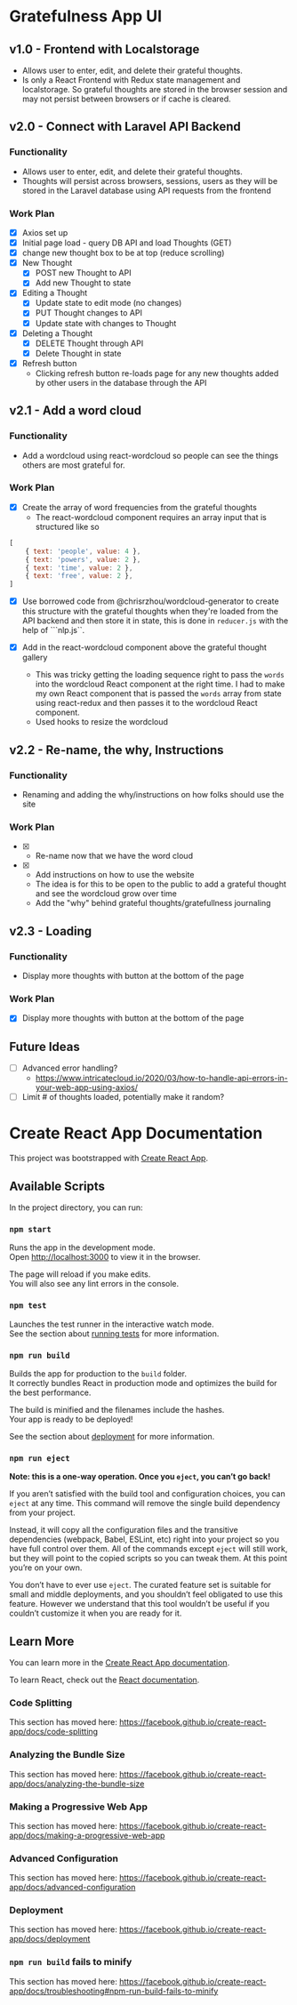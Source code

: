 # Gratefulness App UI

## v1.0 - Frontend with Localstorage
- Allows user to enter, edit, and delete their grateful thoughts. 
- Is only a React Frontend with Redux state management and localstorage. So grateful thoughts are stored in the browser session and may not persist between browsers or if cache is cleared.

## v2.0 - Connect with Laravel API Backend
### Functionality
- Allows user to enter, edit, and delete their grateful thoughts. 
- Thoughts will persist across browsers, sessions, users as they will be stored in the Laravel database using API requests from the frontend

### Work Plan
- [x] Axios set up
- [x] Initial page load - query DB API and load Thoughts (GET)
- [x] change new thought box to be at top (reduce scrolling) 
- [x] New Thought 
    - [x] POST new Thought to API
    - [x] Add new Thought to state
- [x] Editing a Thought
    - [x] Update state to edit mode (no changes)
    - [x] PUT Thought changes to API
    - [x] Update state with changes to Thought
- [x] Deleting a Thought
    - [x] DELETE Thought through API
    - [x] Delete Thought in state
- [x] Refresh button
  - Clicking refresh button re-loads page for any new thoughts added by other users in the database through the API

## v2.1 - Add a word cloud
### Functionality
- Add a wordcloud using react-wordcloud so people can see the things others are most grateful for. 

### Work Plan
- [x] Create the array of word frequencies from the grateful thoughts
  - The react-wordcloud component requires an array input that is structured like so
```js
[
    { text: 'people', value: 4 },
    { text: 'powers', value: 2 },
    { text: 'time', value: 2 },
    { text: 'free', value: 2 },
]
```
  - [x] Use borrowed code from @chrisrzhou/wordcloud-generator to create this structure with the grateful thoughts when they're loaded from the API backend and then store it in state, this is done in ```reducer.js``` with the help of ```nlp.js``.

- [x] Add in the react-wordcloud component above the grateful thought gallery
    - This was tricky getting the loading sequence right to pass the ```words``` into the wordcloud React component at the right time. I had to make my own React component that is passed the ```words``` array from state using react-redux and then passes it to the wordcloud React component.
    - Used hooks to resize the wordcloud

## v2.2 - Re-name, the why, Instructions
### Functionality
- Renaming and adding the why/instructions on how folks should use the site

### Work Plan
- [x] - Re-name now that we have the word cloud
- [x] - Add instructions on how to use the website
  - The idea is for this to be open to the public to add a grateful thought and see the wordcloud grow over time
  - Add the "why" behind grateful thoughts/gratefullness journaling 

## v2.3 - Loading
### Functionality
 - Display more thoughts with button at the bottom of the page

### Work Plan
- [x] Display more thoughts with button at the bottom of the page


## Future Ideas
- [ ] Advanced error handling?
  - https://www.intricatecloud.io/2020/03/how-to-handle-api-errors-in-your-web-app-using-axios/
- [ ] Limit # of thoughts loaded, potentially make it random?

# Create React App Documentation

This project was bootstrapped with [Create React App](https://github.com/facebook/create-react-app).

## Available Scripts

In the project directory, you can run:

### `npm start`

Runs the app in the development mode.<br />
Open [http://localhost:3000](http://localhost:3000) to view it in the browser.

The page will reload if you make edits.<br />
You will also see any lint errors in the console.

### `npm test`

Launches the test runner in the interactive watch mode.<br />
See the section about [running tests](https://facebook.github.io/create-react-app/docs/running-tests) for more information.

### `npm run build`

Builds the app for production to the `build` folder.<br />
It correctly bundles React in production mode and optimizes the build for the best performance.

The build is minified and the filenames include the hashes.<br />
Your app is ready to be deployed!

See the section about [deployment](https://facebook.github.io/create-react-app/docs/deployment) for more information.

### `npm run eject`

**Note: this is a one-way operation. Once you `eject`, you can’t go back!**

If you aren’t satisfied with the build tool and configuration choices, you can `eject` at any time. This command will remove the single build dependency from your project.

Instead, it will copy all the configuration files and the transitive dependencies (webpack, Babel, ESLint, etc) right into your project so you have full control over them. All of the commands except `eject` will still work, but they will point to the copied scripts so you can tweak them. At this point you’re on your own.

You don’t have to ever use `eject`. The curated feature set is suitable for small and middle deployments, and you shouldn’t feel obligated to use this feature. However we understand that this tool wouldn’t be useful if you couldn’t customize it when you are ready for it.

## Learn More

You can learn more in the [Create React App documentation](https://facebook.github.io/create-react-app/docs/getting-started).

To learn React, check out the [React documentation](https://reactjs.org/).

### Code Splitting

This section has moved here: https://facebook.github.io/create-react-app/docs/code-splitting

### Analyzing the Bundle Size

This section has moved here: https://facebook.github.io/create-react-app/docs/analyzing-the-bundle-size

### Making a Progressive Web App

This section has moved here: https://facebook.github.io/create-react-app/docs/making-a-progressive-web-app

### Advanced Configuration

This section has moved here: https://facebook.github.io/create-react-app/docs/advanced-configuration

### Deployment

This section has moved here: https://facebook.github.io/create-react-app/docs/deployment

### `npm run build` fails to minify

This section has moved here: https://facebook.github.io/create-react-app/docs/troubleshooting#npm-run-build-fails-to-minify
